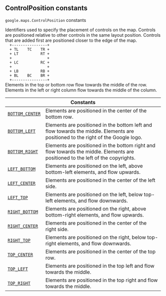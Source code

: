 
<devsite-heading text=" ControlPosition constants" for="ControlPosition" level="h2" link="" toc="" back-to-top=""><h2 id="ControlPosition" is-upgraded="">ControlPosition constants</h2></devsite-heading>
<p>
<code translate="no" dir="ltr"><span itemprop="path">google.maps</span>.<span itemprop="name">ControlPosition</span></code>
constants
</p>
<p>Identifiers used to specify the placement of controls on the map. Controls are positioned relative to other controls in the same layout position. Controls that are added first are positioned closer to the edge of the map. <code translate="no" dir="ltr"> <br>&nbsp;&nbsp;+----------------+ <br>&nbsp;&nbsp;+&nbsp;TL&nbsp;&nbsp;&nbsp;&nbsp;TC&nbsp;&nbsp;&nbsp;&nbsp;TR + <br>&nbsp;&nbsp;+&nbsp;LT&nbsp;&nbsp;&nbsp;&nbsp;&nbsp;&nbsp;&nbsp;&nbsp;&nbsp;&nbsp;RT + <br>&nbsp;&nbsp;+&nbsp;&nbsp;&nbsp;&nbsp;&nbsp;&nbsp;&nbsp;&nbsp;&nbsp;&nbsp;&nbsp;&nbsp;&nbsp;&nbsp;&nbsp;&nbsp;+ <br>&nbsp;&nbsp;+&nbsp;LC&nbsp;&nbsp;&nbsp;&nbsp;&nbsp;&nbsp;&nbsp;&nbsp;&nbsp;&nbsp;RC + <br>&nbsp;&nbsp;+&nbsp;&nbsp;&nbsp;&nbsp;&nbsp;&nbsp;&nbsp;&nbsp;&nbsp;&nbsp;&nbsp;&nbsp;&nbsp;&nbsp;&nbsp;&nbsp;+ <br>&nbsp;&nbsp;+&nbsp;LB&nbsp;&nbsp;&nbsp;&nbsp;&nbsp;&nbsp;&nbsp;&nbsp;&nbsp;&nbsp;RB + <br>&nbsp;&nbsp;+&nbsp;BL&nbsp;&nbsp;&nbsp;&nbsp;BC&nbsp;&nbsp;&nbsp;&nbsp;BR + <br>&nbsp;&nbsp;+----------------+ <br></code> Elements in the top or bottom row flow towards the middle of the row. Elements in the left or right column flow towards the middle of the column.</p>
<div class="devsite-table-wrapper"><table class="constants responsive" summary="ControlPosition constants">
<thead>
<tr><th colspan="2">Constants</th>
</tr></thead>
<tbody>
<tr id="ControlPosition.BOTTOM_CENTER">
<td itemprop="property"><code translate="no" dir="ltr"><a class="secret-link" href="#ControlPosition.BOTTOM_CENTER"><span>BOTTOM_CENTER</span></a></code></td>
<td>Elements are positioned in the center of the bottom row.</td>
</tr>
<tr id="ControlPosition.BOTTOM_LEFT">
<td itemprop="property"><code translate="no" dir="ltr"><a class="secret-link" href="#ControlPosition.BOTTOM_LEFT"><span>BOTTOM_LEFT</span></a></code></td>
<td>Elements are positioned in the bottom left and flow towards the middle. Elements are positioned to the right of the Google logo.</td>
</tr>
<tr id="ControlPosition.BOTTOM_RIGHT">
<td itemprop="property"><code translate="no" dir="ltr"><a class="secret-link" href="#ControlPosition.BOTTOM_RIGHT"><span>BOTTOM_RIGHT</span></a></code></td>
<td>Elements are positioned in the bottom right and flow towards the middle. Elements are positioned to the left of the copyrights.</td>
</tr>
<tr id="ControlPosition.LEFT_BOTTOM">
<td itemprop="property"><code translate="no" dir="ltr"><a class="secret-link" href="#ControlPosition.LEFT_BOTTOM"><span>LEFT_BOTTOM</span></a></code></td>
<td>Elements are positioned on the left, above bottom-left elements, and flow upwards.</td>
</tr>
<tr id="ControlPosition.LEFT_CENTER">
<td itemprop="property"><code translate="no" dir="ltr"><a class="secret-link" href="#ControlPosition.LEFT_CENTER"><span>LEFT_CENTER</span></a></code></td>
<td>Elements are positioned in the center of the left side.</td>
</tr>
<tr id="ControlPosition.LEFT_TOP">
<td itemprop="property"><code translate="no" dir="ltr"><a class="secret-link" href="#ControlPosition.LEFT_TOP"><span>LEFT_TOP</span></a></code></td>
<td>Elements are positioned on the left, below top-left elements, and flow downwards.</td>
</tr>
<tr id="ControlPosition.RIGHT_BOTTOM">
<td itemprop="property"><code translate="no" dir="ltr"><a class="secret-link" href="#ControlPosition.RIGHT_BOTTOM"><span>RIGHT_BOTTOM</span></a></code></td>
<td>Elements are positioned on the right, above bottom-right elements, and flow upwards.</td>
</tr>
<tr id="ControlPosition.RIGHT_CENTER">
<td itemprop="property"><code translate="no" dir="ltr"><a class="secret-link" href="#ControlPosition.RIGHT_CENTER"><span>RIGHT_CENTER</span></a></code></td>
<td>Elements are positioned in the center of the right side.</td>
</tr>
<tr id="ControlPosition.RIGHT_TOP">
<td itemprop="property"><code translate="no" dir="ltr"><a class="secret-link" href="#ControlPosition.RIGHT_TOP"><span>RIGHT_TOP</span></a></code></td>
<td>Elements are positioned on the right, below top-right elements, and flow downwards.</td>
</tr>
<tr id="ControlPosition.TOP_CENTER">
<td itemprop="property"><code translate="no" dir="ltr"><a class="secret-link" href="#ControlPosition.TOP_CENTER"><span>TOP_CENTER</span></a></code></td>
<td>Elements are positioned in the center of the top row.</td>
</tr>
<tr id="ControlPosition.TOP_LEFT">
<td itemprop="property"><code translate="no" dir="ltr"><a class="secret-link" href="#ControlPosition.TOP_LEFT"><span>TOP_LEFT</span></a></code></td>
<td>Elements are positioned in the top left and flow towards the middle.</td>
</tr>
<tr id="ControlPosition.TOP_RIGHT">
<td itemprop="property"><code translate="no" dir="ltr"><a class="secret-link" href="#ControlPosition.TOP_RIGHT"><span>TOP_RIGHT</span></a></code></td>
<td>Elements are positioned in the top right and flow towards the middle.</td>
</tr>
</tbody>
</table></div>
